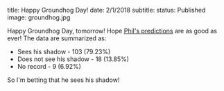 title: Happy Groundhog Day!
date: 2/1/2018
subtitle: 
status: Published
image: groundhog.jpg






Happy Groundhog Day, tomorrow!  Hope [Phil's predictions](https://en.wikipedia.org/wiki/Punxsutawney_Phil) are as good as ever!  The data are summarized as:

* Sees his shadow  - 103 (79.23%)
* Does not see his shadow  -  18 (13.85%)
* No record - 9 (6.92%)

So I'm betting that he sees his shadow!
